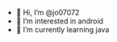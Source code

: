 - 👋 Hi, I’m @jo07072
- 👀 I’m interested in android
- 🌱 I’m currently learning java

<!---
jo07072/jo07072 is a ✨ special ✨ repository because its `README.md` (this file) appears on your GitHub profile.
You can click the Preview link to take a look at your changes.
--->
